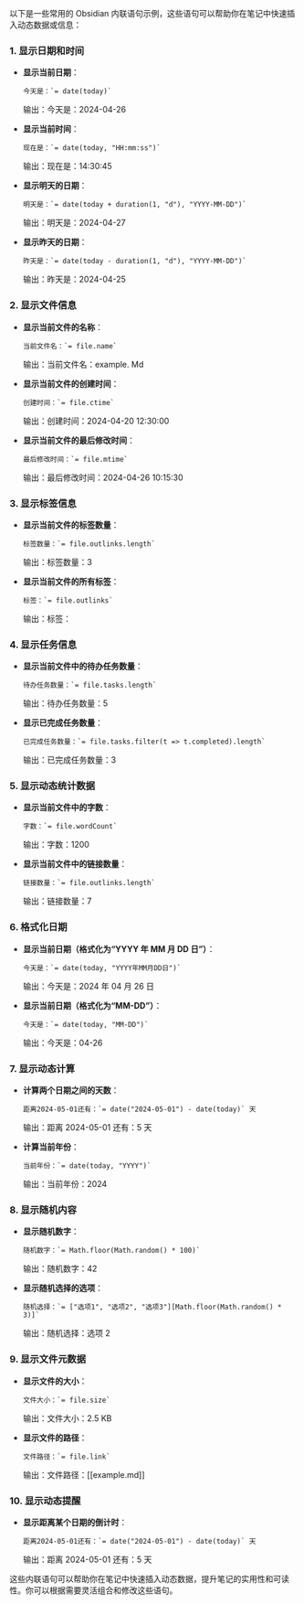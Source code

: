 以下是一些常用的 Obsidian 内联语句示例，这些语句可以帮助你在笔记中快速插入动态数据或信息：

### **1. 显示日期和时间**
- **显示当前日期**：
  ``` 
  今天是：`= date(today)` 
  ```
  输出：今天是：2024-04-26

- **显示当前时间**：
  ``` 
  现在是：`= date(today, "HH:mm:ss")` 
  ```
  输出：现在是：14:30:45

- **显示明天的日期**：
  ``` 
  明天是：`= date(today + duration(1, "d"), "YYYY-MM-DD")` 
  ```
  输出：明天是：2024-04-27

- **显示昨天的日期**：
  ``` 
  昨天是：`= date(today - duration(1, "d"), "YYYY-MM-DD")` 
  ```
  输出：昨天是：2024-04-25

### **2. 显示文件信息**
- **显示当前文件的名称**：
  ``` 
  当前文件名：`= file.name` 
  ```
  输出：当前文件名：example. Md

- **显示当前文件的创建时间**：
  ``` 
  创建时间：`= file.ctime` 
  ```
  输出：创建时间：2024-04-20 12:30:00

- **显示当前文件的最后修改时间**：
  ``` 
  最后修改时间：`= file.mtime` 
  ```
  输出：最后修改时间：2024-04-26 10:15:30

### **3. 显示标签信息**
- **显示当前文件的标签数量**：
  ``` 
  标签数量：`= file.outlinks.length` 
  ```
  输出：标签数量：3

- **显示当前文件的所有标签**：
  ``` 
  标签：`= file.outlinks` 
  ```
  输出：标签： 

### **4. 显示任务信息**
- **显示当前文件中的待办任务数量**：
  ``` 
  待办任务数量：`= file.tasks.length` 
  ```
  输出：待办任务数量：5

- **显示已完成任务数量**：
  ``` 
  已完成任务数量：`= file.tasks.filter(t => t.completed).length` 
  ```
  输出：已完成任务数量：3

### **5. 显示动态统计数据**
- **显示当前文件中的字数**：
  ``` 
  字数：`= file.wordCount` 
  ```
  输出：字数：1200

- **显示当前文件中的链接数量**：
  ``` 
  链接数量：`= file.outlinks.length` 
  ```
  输出：链接数量：7

### **6. 格式化日期**
- **显示当前日期（格式化为“YYYY 年 MM 月 DD 日”）**：
  ``` 
  今天是：`= date(today, "YYYY年MM月DD日")` 
  ```
  输出：今天是：2024 年 04 月 26 日

- **显示当前日期（格式化为“MM-DD”）**：
  ``` 
  今天是：`= date(today, "MM-DD")` 
  ```
  输出：今天是：04-26

### **7. 显示动态计算**
- **计算两个日期之间的天数**：
  ``` 
  距离2024-05-01还有：`= date("2024-05-01") - date(today)` 天 
  ```
  输出：距离 2024-05-01 还有：5 天

- **计算当前年份**：
  ``` 
  当前年份：`= date(today, "YYYY")` 
  ```
  输出：当前年份：2024

### **8. 显示随机内容**
- **显示随机数字**：
  ``` 
  随机数字：`= Math.floor(Math.random() * 100)` 
  ```
  输出：随机数字：42

- **显示随机选择的选项**：
  ``` 
  随机选择：`= ["选项1", "选项2", "选项3"][Math.floor(Math.random() * 3)]` 
  ```
  输出：随机选择：选项 2

### **9. 显示文件元数据**
- **显示文件的大小**：
  ``` 
  文件大小：`= file.size` 
  ```
  输出：文件大小：2.5 KB

- **显示文件的路径**：
  ``` 
  文件路径：`= file.link` 
  ```
  输出：文件路径：[[example.md]]

### **10. 显示动态提醒**
- **显示距离某个日期的倒计时**：
  ``` 
  距离2024-05-01还有：`= date("2024-05-01") - date(today)` 天 
  ```
  输出：距离 2024-05-01 还有：5 天

这些内联语句可以帮助你在笔记中快速插入动态数据，提升笔记的实用性和可读性。你可以根据需要灵活组合和修改这些语句。